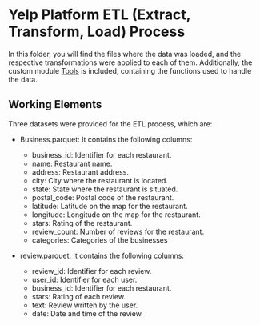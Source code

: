 # Yelp Platform ETL (Extract, Transform, Load) Process

In this folder, you will find the files where the data was loaded, and the respective transformations were applied to each of them. Additionally, the custom module [Tools](Tools.py) is included, containing the functions used to handle the data.

## Working Elements

Three datasets were provided for the ETL process, which are:

  * Business.parquet: It contains the following columns:

    * business_id: Identifier for each restaurant.
    * name: Restaurant name.
    * address: Restaurant address.
    * city: City where the restaurant is located.
    * state: State where the restaurant is situated.
    * postal_code: Postal code of the restaurant.
    * latitude: Latitude on the map for the restaurant.
    * longitude: Longitude on the map for the restaurant.
    * stars: Rating of the restaurant.
    * review_count: Number of reviews for the restaurant.
    * categories: Categories of the businesses

  * review.parquet: It contains the following columns:
    *	review_id: Identifier for each review.
    * user_id: Identifier for each user.
    * business_id: Identifier for each restaurant.
    * stars: Rating of each review.
    * text: Review written by the user.
    * date: Date and time of the review.

